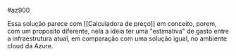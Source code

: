 #az900

Essa solução parece com [[Calculadora de preço]] em conceito, porem, com um proposito diferente, nela a ideia ter uma "estimativa" de gasto entre a infraestrutura atual, em comparação com uma solução igual, no ambiente cloud da Azure.